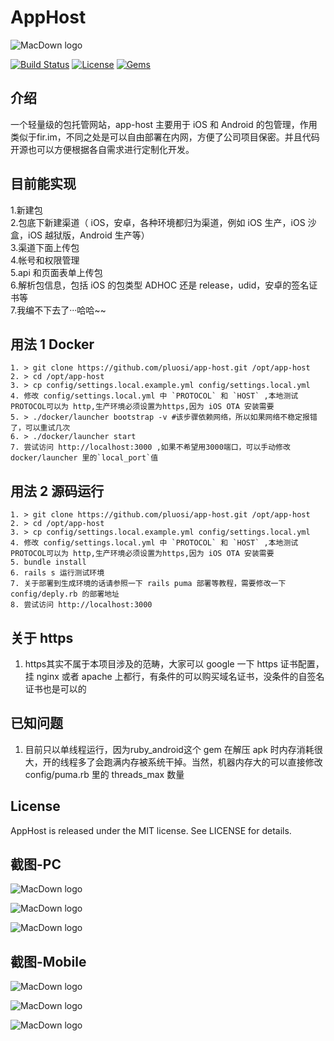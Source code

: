 # AppHost
![MacDown logo](public/favicon.ico)

[![Build Status](https://travis-ci.org/pluosi/app-host.svg?branch=master)](https://travis-ci.org/pluosi/app-host)
[![License](https://img.shields.io/github/license/mashape/apistatus.svg)](https://travis-ci.org/pluosi/app-host)
[![Gems](https://img.shields.io/gem/u/raphink.svg)]()

## 介绍
一个轻量级的包托管网站，app-host 主要用于 iOS 和 Android 的包管理，作用类似于fir.im，不同之处是可以自由部署在内网，方便了公司项目保密。并且代码开源也可以方便根据各自需求进行定制化开发。


## 目前能实现
1.新建包<br>
2.包底下新建渠道（ iOS，安卓，各种环境都归为渠道，例如 iOS 生产，iOS 沙盒，iOS 越狱版，Android 生产等）<br>
3.渠道下面上传包<br>
4.帐号和权限管理<br>
5.api 和页面表单上传包<br>
6.解析包信息，包括 iOS 的包类型 ADHOC 还是 release，udid，安卓的签名证书等<br>
7.我编不下去了···哈哈~~<br>

## 用法 1 Docker
```
1. > git clone https://github.com/pluosi/app-host.git /opt/app-host
2. > cd /opt/app-host
3. > cp config/settings.local.example.yml config/settings.local.yml
4. 修改 config/settings.local.yml 中 `PROTOCOL` 和 `HOST` ,本地测试PROTOCOL可以为 http,生产环境必须设置为https,因为 iOS OTA 安装需要
5. > ./docker/launcher bootstrap -v #该步骤依赖网络，所以如果网络不稳定报错了，可以重试几次
6. > ./docker/launcher start
7. 尝试访问 http://localhost:3000 ,如果不希望用3000端口，可以手动修改 docker/launcher 里的`local_port`值
```


## 用法 2 源码运行
```
1. > git clone https://github.com/pluosi/app-host.git /opt/app-host
2. > cd /opt/app-host
3. > cp config/settings.local.example.yml config/settings.local.yml
4. 修改 config/settings.local.yml 中 `PROTOCOL` 和 `HOST` ,本地测试PROTOCOL可以为 http,生产环境必须设置为https,因为 iOS OTA 安装需要
5. bundle install
6. rails s 运行测试环境
7. 关于部署到生成环境的话请参照一下 rails puma 部署等教程，需要修改一下 config/deply.rb 的部署地址
8. 尝试访问 http://localhost:3000
```

## 关于 https
1. https其实不属于本项目涉及的范畴，大家可以 google 一下 https 证书配置，挂 nginx 或者 apache 上都行，有条件的可以购买域名证书，没条件的自签名证书也是可以的

## 已知问题
1. 目前只以单线程运行，因为ruby_android这个 gem 在解压 apk 时内存消耗很大，开的线程多了会跑满内存被系统干掉。当然，机器内存大的可以直接修改 config/puma.rb 里的 threads_max 数量


## License
AppHost is released under the MIT license. See LICENSE for details.

## 截图-PC
![MacDown logo](screenshots/index.png)

![MacDown logo](screenshots/plat.png)

![MacDown logo](screenshots/pkg.png)

## 截图-Mobile
![MacDown logo](screenshots/index_mobile.png)

![MacDown logo](screenshots/plat_mobile.png)

![MacDown logo](screenshots/pkg_mobile.png)


 
